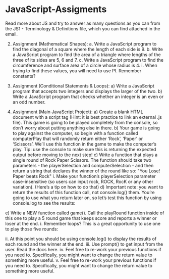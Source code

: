 # JavaScript-Assigments

Read more about JS and try to answer as many questions as you can from the JS1 - Terminology
& Definitions file, which you can find attached in the email.

2. Assignment (Mathematical Shapes):
a. Write a JavaScript program to find the diagonal of a square where the length of each
side is 9.
b. Write a JavaScript program to find the area of a triangle where lengths of the three of its
sides are 5, 6 and 7.
c. Write a JavaScript program to find the circumference and surface area of a circle whose
radius is 4.
i. When trying to find these values, you will need to use PI. Remember constants?

3. Assignment (Conditional Statements & Loops):
a) Write a JavaScript program that accepts two integers and displays the larger of the two.
b) Write a JavaScript program that checks whether an integer is an even or an odd number.

4. Assignment (Main JavaScript Project):
a) Create a blank HTML document with a script tag (Hint: it is best practice to link an
external .js file). This game is going to be played completely from the console, so don’t
worry about putting anything else in there.
b) Your game is going to play against the computer, so begin with a function called
computerPlay that will randomly return either ‘Rock’, ‘Paper’ or ‘Scissors’. We’ll use this
function in the game to make the computer’s play. Tip: use the console to make sure this
is returning the expected output before moving to the next step!
c) Write a function that plays a single round of Rock Paper Scissors. The function should
take two parameters - the playerSelection and computerSelection - and then return a
string that declares the winner of the round like so: "You Lose! Paper beats Rock"
i. Make your function’s playerSelection parameter case-insensitive (so users can
input rock, ROCK, RocK or any other variation). (Here’s a tip on how to do that)
d) Important note: you want to return the results of this function call, not console.log()
them. You’re going to use what you return later on, so let’s test this function by using
console.log to see the results:

e) Write a NEW function called game(). Call the playRound function inside of this one to
play a 5 round game that keeps score and reports a winner or loser at the end.
i. Remember loops? This is a great opportunity to use one to play those five
rounds:

ii. At this point you should be using console.log() to display the results of each
round and the winner at the end.
iii. Use prompt() to get input from the user. Read the docs here.
iv. Feel free to re-work your previous functions if you need to. Specifically, you
might want to change the return value to something more useful.
v. Feel free to re-work your previous functions if you need to. Specifically, you
might want to change the return value to something more useful.
